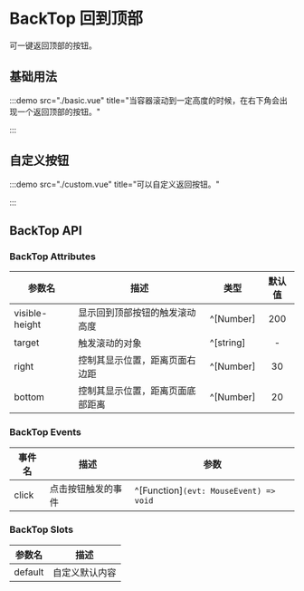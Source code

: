 # BackTop 回到顶部

可一键返回顶部的按钮。

## 基础用法

:::demo src="./basic.vue" title="当容器滚动到一定高度的时候，在右下角会出现一个返回顶部的按钮。"

:::

## 自定义按钮

:::demo src="./custom.vue" title="可以自定义返回按钮。"

:::

## BackTop API

### BackTop Attributes

| 参数名 | 描述 | 类型 | 默认值 |
| ------ | ---- | ---- | :----: |
| visible-height | 显示回到顶部按钮的触发滚动高度 | ^[Number] | 200 |
| target | 触发滚动的对象 | ^[string] | - |
| right | 控制其显示位置，距离页面右边距 | ^[Number] | 30 |
| bottom | 控制其显示位置，距离页面底部距离 | ^[Number] | 20 |

### BackTop Events

| 事件名 | 描述 | 参数 |
| ------ | ---- | ---- |
| click | 点击按钮触发的事件 | ^[Function]`(evt: MouseEvent) => void` |

### BackTop Slots

| 参数名 | 描述 |
| ------ | ---- |
| default | 自定义默认内容 |

